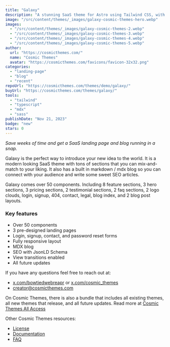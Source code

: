 ```yaml
---
title: "Galaxy"
description: "A stunning SaaS theme for Astro using Tailwind CSS, with a blog. Multiple landing pages and sections to make it yours."
image: "/src/content/themes/_images/galaxy-cosmic-themes-hero.webp"
images:
  - "/src/content/themes/_images/galaxy-cosmic-themes-2.webp"
  - "/src/content/themes/_images/galaxy-cosmic-themes-3.webp"
  - "/src/content/themes/_images/galaxy-cosmic-themes-4.webp"
  - "/src/content/themes/_images/galaxy-cosmic-themes-5.webp"
author:
  url: "https://cosmicthemes.com/"
  name: "Cosmic Themes"
  avatar: "https://cosmicthemes.com/favicons/favicon-32x32.png"
categories:
  - "landing-page"
  - "blog"
  - "recent"
repoUrl: "https://cosmicthemes.com/themes/demo/galaxy/"
buyUrl: "https://cosmicthemes.com/themes/galaxy/"
tools:
  - "tailwind"
  - "typescript"
  - "mdx"
  - "sass"
publishDate: "Nov 21, 2023"
badge: "new"
stars: 0
---
```


<p><em>Save weeks of time and get a SaaS landing page and blog running in a snap.</em></p>
<p>
  Galaxy is the perfect way to introduce your new idea to the world. It is a modern looking SaaS
  theme with tons of sections that you can mix-and-match to your liking. It also has a built in
  markdown / mdx blog so you can connect with your audience and write some sweet SEO articles.
</p>
<p>
  Galaxy comes over 50 components. Including 8 feature sections, 3 hero sections, 3 pricing
  sections, 2 testimonial sections, 2 faq sections, 2 logo clouds, login, signup, 404, contact,
  legal, blog index, and 2 blog post layouts.
</p>
<h3>Key features</h3>
<ul>
  <li>Over 50 components</li>
  <li>3 pre-designed landing pages</li>
  <li>Login, signup, contact, and password reset forms</li>
  <li>Fully responsive layout</li>
  <li>MDX blog</li>
  <li>SEO with JsonLD Schema</li>
  <li>View transitions enabled</li>
  <li>All future updates</li>
</ul>
<p>If you have any questions feel free to reach out at:</p>
<ul>
  <li>
    <a href="https://twitter.com/BowTiedWebReapr">x.com/bowtiedwebreapr</a> or
    <a href="https://twitter.com/cosmic_themes">x.com/cosmic_themes</a>
  </li>
  <li><a href="mailto:creator@cosmicthemes.com">creator@cosmicthemes.com</a></li>
</ul>
<p>
  On Cosmic Themes, there is also a bundle that includes all existing themes, all new themes that
  release, and all future updates. Read more at
  <a href="https://cosmicthemes.com/all-access/">Cosmic Themes All Access</a>
</p>
<p>Other Cosmic Themes resources:</p>
<ul>
  <li><a href="https://cosmicthemes.com/license/">License</a></li>
  <li><a href="https://cosmicthemes.com/docs/">Documentation</a></li>
  <li><a href="https://cosmicthemes.com/faq/">FAQ</a></li>
</ul>
